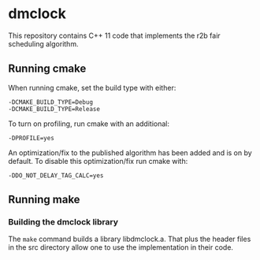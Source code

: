 # dmclock

This repository contains C++ 11 code that implements the r2b fair scheduling algorithm.

## Running cmake

When running cmake, set the build type with either:

    -DCMAKE_BUILD_TYPE=Debug
    -DCMAKE_BUILD_TYPE=Release

To turn on profiling, run cmake with an additional:

    -DPROFILE=yes

An optimization/fix to the published algorithm has been added and is
on by default. To disable this optimization/fix run cmake with:

    -DDO_NOT_DELAY_TAG_CALC=yes

## Running make

### Building the dmclock library

The `make` command builds a library libdmclock.a. That plus the header
files in the src directory allow one to use the implementation in
their code.
